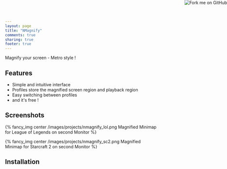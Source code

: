 ```yaml
---
layout: page
title: "NMagnify"
comments: true
sharing: true
footer: true
---
```


<a href="http://github.com/kmees/nmagnify"><img style="position: absolute; top: 0; right: 0; border: 0; box-shadow: 0pt 0pt 0pt transparent;" src="https://a248.e.akamai.net/assets.github.com/img/7afbc8b248c68eb468279e8c17986ad46549fb71/687474703a2f2f73332e616d617a6f6e6177732e636f6d2f6769746875622f726962626f6e732f666f726b6d655f72696768745f6461726b626c75655f3132313632312e706e67" alt="Fork me on GitHub"></a>

Magnify your screen - Metro style !

## Features

  * Simple and intuitive interface
  * Profiles store the magnified screen region and playback region
  * Easy switching between profiles
  * and it's free !

## Screenshots

{% fancy_img center /images/projects/nmagnify_lol.png Magnified Minimap for League of Legends on second Monitor %}

{% fancy_img center /images/projects/nmagnify_sc2.png Magnified Minimap for Starcraft 2 on second Monitor %}

## Installation




